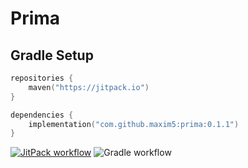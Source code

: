 # Prima

## Gradle Setup

```kotlin
repositories {
    maven("https://jitpack.io")
}

dependencies {
    implementation("com.github.maxim5:prima:0.1.1")
}
```

[![JitPack workflow](https://jitpack.io/v/maxim5/prima.svg)](https://jitpack.io/#maxim5/prima)
![Gradle workflow](https://github.com/maxim5/prima/actions/workflows/gradle.yml/badge.svg)

